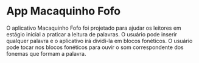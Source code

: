 # App Macaquinho Fofo

O aplicativo Macaquinho Fofo foi projetado para ajudar os leitores em estágio inicial a praticar a leitura de palavras. O usuário pode inserir qualquer palavra e o aplicativo irá dividi-la em blocos fonéticos. O usuário pode tocar nos blocos fonéticos para ouvir o som correspondente dos fonemas que formam a palavra.
